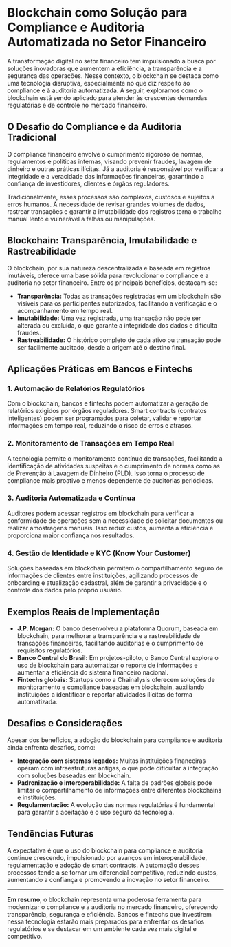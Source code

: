 # Blockchain como Solução para Compliance e Auditoria Automatizada no Setor Financeiro

A transformação digital no setor financeiro tem impulsionado a busca por soluções inovadoras que aumentem a eficiência, a transparência e a segurança das operações. Nesse contexto, o blockchain se destaca como uma tecnologia disruptiva, especialmente no que diz respeito ao compliance e à auditoria automatizada. A seguir, exploramos como o blockchain está sendo aplicado para atender às crescentes demandas regulatórias e de controle no mercado financeiro.

## O Desafio do Compliance e da Auditoria Tradicional

O compliance financeiro envolve o cumprimento rigoroso de normas, regulamentos e políticas internas, visando prevenir fraudes, lavagem de dinheiro e outras práticas ilícitas. Já a auditoria é responsável por verificar a integridade e a veracidade das informações financeiras, garantindo a confiança de investidores, clientes e órgãos reguladores.

Tradicionalmente, esses processos são complexos, custosos e sujeitos a erros humanos. A necessidade de revisar grandes volumes de dados, rastrear transações e garantir a imutabilidade dos registros torna o trabalho manual lento e vulnerável a falhas ou manipulações.

## Blockchain: Transparência, Imutabilidade e Rastreabilidade

O blockchain, por sua natureza descentralizada e baseada em registros imutáveis, oferece uma base sólida para revolucionar o compliance e a auditoria no setor financeiro. Entre os principais benefícios, destacam-se:

- **Transparência:** Todas as transações registradas em um blockchain são visíveis para os participantes autorizados, facilitando a verificação e o acompanhamento em tempo real.
- **Imutabilidade:** Uma vez registrada, uma transação não pode ser alterada ou excluída, o que garante a integridade dos dados e dificulta fraudes.
- **Rastreabilidade:** O histórico completo de cada ativo ou transação pode ser facilmente auditado, desde a origem até o destino final.

## Aplicações Práticas em Bancos e Fintechs

### 1. **Automação de Relatórios Regulatórios**

Com o blockchain, bancos e fintechs podem automatizar a geração de relatórios exigidos por órgãos reguladores. Smart contracts (contratos inteligentes) podem ser programados para coletar, validar e reportar informações em tempo real, reduzindo o risco de erros e atrasos.

### 2. **Monitoramento de Transações em Tempo Real**

A tecnologia permite o monitoramento contínuo de transações, facilitando a identificação de atividades suspeitas e o cumprimento de normas como as de Prevenção à Lavagem de Dinheiro (PLD). Isso torna o processo de compliance mais proativo e menos dependente de auditorias periódicas.

### 3. **Auditoria Automatizada e Contínua**

Auditores podem acessar registros em blockchain para verificar a conformidade de operações sem a necessidade de solicitar documentos ou realizar amostragens manuais. Isso reduz custos, aumenta a eficiência e proporciona maior confiança nos resultados.

### 4. **Gestão de Identidade e KYC (Know Your Customer)**

Soluções baseadas em blockchain permitem o compartilhamento seguro de informações de clientes entre instituições, agilizando processos de onboarding e atualização cadastral, além de garantir a privacidade e o controle dos dados pelo próprio usuário.

## Exemplos Reais de Implementação

- **J.P. Morgan:** O banco desenvolveu a plataforma Quorum, baseada em blockchain, para melhorar a transparência e a rastreabilidade de transações financeiras, facilitando auditorias e o cumprimento de requisitos regulatórios.
- **Banco Central do Brasil:** Em projetos-piloto, o Banco Central explora o uso de blockchain para automatizar o reporte de informações e aumentar a eficiência do sistema financeiro nacional.
- **Fintechs globais:** Startups como a Chainalysis oferecem soluções de monitoramento e compliance baseadas em blockchain, auxiliando instituições a identificar e reportar atividades ilícitas de forma automatizada.

## Desafios e Considerações

Apesar dos benefícios, a adoção do blockchain para compliance e auditoria ainda enfrenta desafios, como:

- **Integração com sistemas legados:** Muitas instituições financeiras operam com infraestruturas antigas, o que pode dificultar a integração com soluções baseadas em blockchain.
- **Padronização e interoperabilidade:** A falta de padrões globais pode limitar o compartilhamento de informações entre diferentes blockchains e instituições.
- **Regulamentação:** A evolução das normas regulatórias é fundamental para garantir a aceitação e o uso seguro da tecnologia.

## Tendências Futuras

A expectativa é que o uso do blockchain para compliance e auditoria continue crescendo, impulsionado por avanços em interoperabilidade, regulamentação e adoção de smart contracts. A automação desses processos tende a se tornar um diferencial competitivo, reduzindo custos, aumentando a confiança e promovendo a inovação no setor financeiro.

---

**Em resumo**, o blockchain representa uma poderosa ferramenta para modernizar o compliance e a auditoria no mercado financeiro, oferecendo transparência, segurança e eficiência. Bancos e fintechs que investirem nessa tecnologia estarão mais preparados para enfrentar os desafios regulatórios e se destacar em um ambiente cada vez mais digital e competitivo.